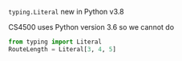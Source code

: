 `typing.Literal` new in Python v3.8

CS4500 uses Python version 3.6 so we cannot do

```python
from typing import Literal
RouteLength = Literal[3, 4, 5]
```
